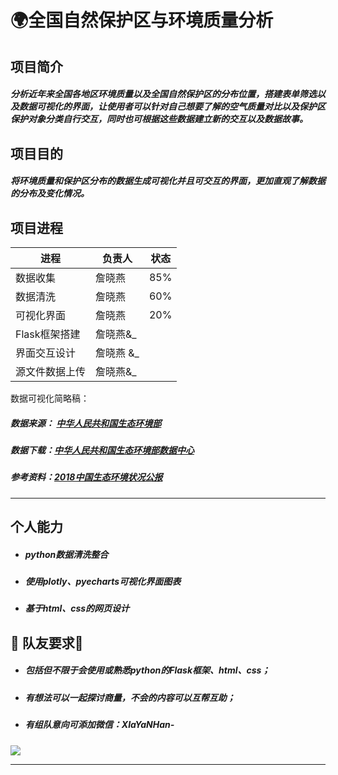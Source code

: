 # 🌍全国自然保护区与环境质量分析
## 项目简介
##### 分析近年来全国各地区环境质量以及全国自然保护区的分布位置，搭建表单筛选以及数据可视化的界面，让使用者可以针对自己想要了解的空气质量对比以及保护区保护对象分类自行交互，同时也可根据这些数据建立新的交互以及数据故事。

## 项目目的
##### 将环境质量和保护区分布的数据生成可视化并且可交互的界面，更加直观了解数据的分布及变化情况。

## 项目进程
| 进程 | 负责人 | 状态 |
| ------ | ------ | ------ |
| 数据收集 | 詹晓燕 | 85% |
| 数据清洗 | 詹晓燕 |  60%|
| 可视化界面 | 詹晓燕 |  20%|
| Flask框架搭建 | 詹晓燕&_ |  |
| 界面交互设计 | 詹晓燕 &_ |    |
|源文件数据上传 | 詹晓燕&_ |  |


数据可视化简略稿：
##### 数据来源： [中华人民共和国生态环境部](http://www.mee.gov.cn/)
##### 数据下载：[中华人民共和国生态环境部数据中心](http://datacenter.mee.gov.cn/)
##### 参考资料：[2018中国生态环境状况公报](http://www.mee.gov.cn/hjzl/zghjzkgb/lnzghjzkgb/201905/P020190619587632630618.pdf "2018中国生态环境状况公报")


***
## 个人能力
* ##### python数据清洗整合
* ##### 使用plotly、pyecharts可视化界面图表
* ##### 基于html、css的网页设计

## 👭 队友要求👬
* ##### 包括但不限于会使用或熟悉python的Flask框架、html、css；
* ##### 有想法可以一起探讨商量，不会的内容可以互帮互助；
* ##### 有组队意向可添加微信：XIaYaNHan-

![](https://upload-images.jianshu.io/upload_images/9412832-5ea7c44456a08bf9.png?imageMogr2/auto-orient/strip%7CimageView2/2/w/1240)
***




